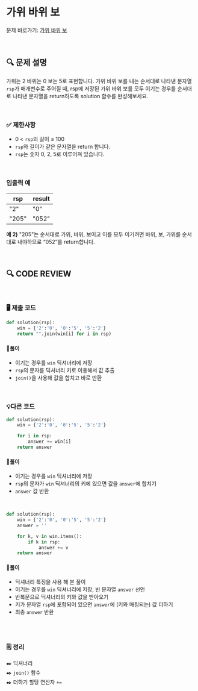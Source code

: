 # 가위 바위 보

문제 바로가기: [가위 바위 보](https://school.programmers.co.kr/learn/courses/30/lessons/120839)

<br/>

## **🔍 문제 설명**

가위는 2 바위는 0 보는 5로 표현합니다. 가위 바위 보를 내는 순서대로 나타낸 문자열 `rsp`가 매개변수로 주어질 때, rsp에 저장된 가위 바위 보를 모두 이기는 경우를 순서대로 나타낸 문자열을 return하도록 solution 함수를 완성해보세요.

<br/>

### **✅ 제한사항**

- 0 < `rsp`의 길이 ≤ 100
- `rsp`와 길이가 같은 문자열을 return 합니다.
- `rsp`는 숫자 0, 2, 5로 이루어져 있습니다.
<br/>

### **입출력 예**

|  rsp  | result |
|-------|--------|
|  "2"  |	"0"  |
| "205" |  "052" |

**예 2)**
"205"는 순서대로 가위, 바위, 보이고 이를 모두 이기려면 바위, 보, 가위를 순서대로 내야하므로 “052”를 return합니다.   

<br/>

## **🔍 CODE REVIEW**
<br/>

### **🖥️ 제출 코드**

```python
def solution(rsp):
    win = {'2':'0', '0':'5', '5':'2'}
    return "".join(win[i] for i in rsp) 
```

#### **📍풀이**

- 이기는 경우를 `win` 딕셔너리에 저장
- `rsp`의 문자를 딕셔너리 키로 이용해서 값 추출
- `join()`을 사용해 값을 합치고 바로 반환

<br/>

### **💡다른 코드**

```python
def solution(rsp):
    win = {'2':'0', '0':'5', '5':'2'}

    for i in rsp:
        answer += win[i]
    return answer
```

#### **📍풀이**

- 이기는 경우를 `win` 딕셔너리에 저장
- `rsp`의 문자가 `win` 딕셔너리의 키에 있으면 값을 `answer`에 합치기
- `answer` 값 반환
<br/>

```python
def solution(rsp):
    win = {'2':'0', '0':'5', '5':'2'}
    answer = ''

    for k, v in win.items():
        if k in rsp:
            answer += v
    return answer
```

#### **📍풀이**

- 딕셔너리 특징을 사용 해 본 풀이
- 이기는 경우를 `win` 딕셔너리에 저장, 빈 문자열 `answer` 선언
- 반복문으로 딕셔너리의 키와 값을 받아오기
- 키가 문자열 `rsp`에 포함되어 있으면 `answer`에 (키와 매칭되는) 값 더하기
- 최종 `answer` 반환
<br/>

  #
### **🗒️ 정리**
✒️ 딕셔너리  
✒️ `join()` 함수   
✒️ 더하기 할당 연산자 `+=`  
